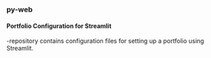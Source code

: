 ### py-web
#### Portfolio Configuration for Streamlit
-repository contains configuration files for setting up a portfolio using Streamlit.
